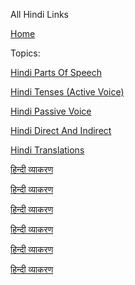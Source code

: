 All Hindi Links


[Home](all-files-links.md)



Topics: 


   [Hindi Parts Of Speech](hindi-parts-of-speech.md)
   
   [Hindi Tenses (Active Voice)](hindi-tenses.md)
   
   [Hindi Passive Voice](hindi-passive-voice.md)
   
   [Hindi Direct And Indirect](hindi-direct-indirect.md)
   
   [Hindi Translations](hindi-translations.md)
   
   [हिन्दी व्याकरण]()
   
   [हिन्दी व्याकरण]()
   
   [हिन्दी व्याकरण]()
   
   [हिन्दी व्याकरण]()
   
   [हिन्दी व्याकरण]()
   
   [हिन्दी व्याकरण]()
   
